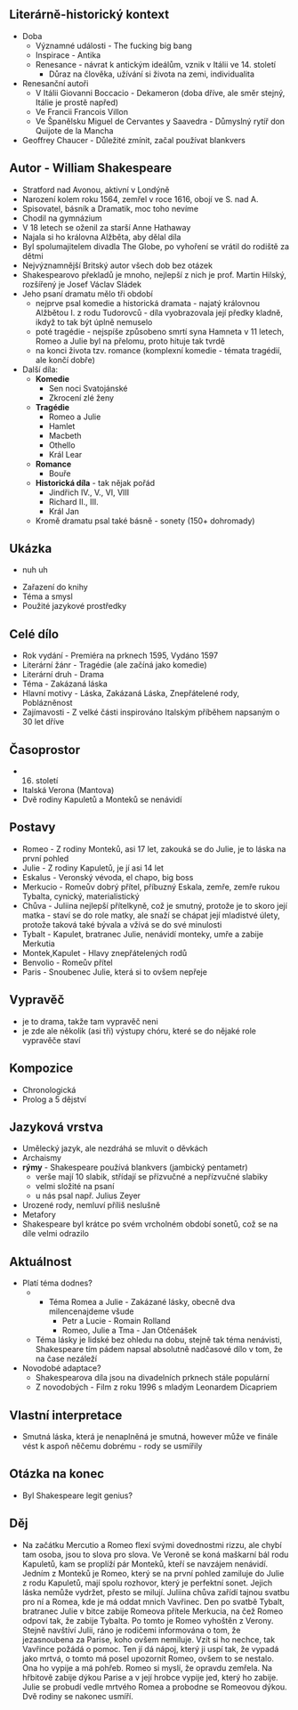## Literárně-historický kontext
- Doba
    - Významné události - The fucking big bang
    - Inspirace - Antika
    - Renesance - návrat k antickým ideálům, vznik v Itálii ve 14. století
	    - Důraz na člověka, užívání si života na zemi, individualita
- Renesanční autoři
    - V Itálii Giovanni Boccacio - Dekameron (doba dříve, ale směr stejný, Itálie je prostě napřed) 
    - Ve Francii Francois Villon
    - Ve Španělsku Miguel de Cervantes y Saavedra - Důmyslný rytíř don Quijote de la Mancha
- Geoffrey Chaucer - Důležité zmínit, začal používat blankvers
## Autor - William Shakespeare
- Stratford nad Avonou, aktivní v Londýně
- Narození kolem roku 1564, zemřel v roce 1616, obojí ve S. nad A.
- Spisovatel, básník a Dramatik, moc toho nevíme
- Chodil na gymnázium
- V 18 letech se oženil za starší Anne Hathaway
- Najala si ho královna Alžběta, aby dělal díla
- Byl spolumajitelem divadla The Globe, po vyhoření se vrátil do rodiště za dětmi
- Nejvýznamnější Britský autor všech dob bez otázek
- Shakespearovo překladů je mnoho, nejlepší z nich je prof. Martin Hilský, rozšířený je Josef Václav Sládek
- Jeho psaní dramatu mělo tři období
	- nejprve psal komedie a historická dramata  - najatý královnou Alžbětou I. z rodu Tudorovců - díla vyobrazovala její předky kladně, ikdyž to tak být úplně nemuselo 
	- poté tragédie - nejspíše způsobeno smrtí syna Hamneta v 11 letech,  Romeo a Julie byl na přelomu, proto hituje tak tvrdě
	- na konci života tzv. romance (komplexní komedie  - témata tragédií, ale končí dobře)
- Další díla:
	- **Komedie**
		- Sen noci Svatojánské
		- Zkrocení zlé ženy
	- **Tragédie**
		- Romeo a Julie
		- Hamlet
		- Macbeth
		- Othello
		- Král Lear
	- **Romance**
		- Bouře
	- **Historická díla** - tak nějak pořád
		- Jindřich IV., V., VI, VIII
		- Richard II., III.
		- Král Jan
	- Kromě dramatu psal také básně - sonety (150+ dohromady)
## Ukázka
* nuh uh
- Zařazení do knihy
- Téma a smysl
- Použité jazykové prostředky
 
## Celé dílo
- Rok vydání - Premiéra na prknech 1595, Vydáno 1597
- Literární žánr - Tragédie (ale začíná jako komedie)
- Literární druh - Drama
- Téma - Zakázaná láska
- Hlavní motivy - Láska, Zakázaná Láska, Znepřátelené rody, Poblázněnost
- Zajímavosti - Z velké části inspirováno Italským příběhem napsaným o 30 let dříve
## Časoprostor
- 16. století
- Italská Verona (Mantova)
- Dvě rodiny Kapuletů a Monteků se nenávidí

## Postavy
- Romeo - Z rodiny Monteků, asi 17 let, zakouká se do Julie, je to láska na první pohled
- Julie - Z rodiny Kapuletů, je jí asi 14 let
- Eskalus - Veronský vévoda, el chapo, big boss
- Merkucio - Romeův dobrý přítel, příbuzný Eskala, zemře, zemře rukou Tybalta, cynický, materialistický
- Chůva - Juliina nejlepší přítelkyně, což je smutný, protože je to skoro její matka - staví se do role matky, ale snaží se chápat její mladistvé úlety, protože taková také bývala a vžívá se do své minulosti
- Tybalt - Kapulet, bratranec Julie, nenávidí monteky, umře a zabije Merkutia
- Montek,Kapulet - Hlavy znepřátelených rodů
- Benvolio - Romeův přítel
- Paris - Snoubenec Julie, která si to ovšem nepřeje

## Vypravěč
* je to drama, takže tam vypravěč neni
* je zde ale několik (asi tři) výstupy chóru, které se do nějaké role vypravěče staví

## Kompozice
* Chronologická
* Prolog a 5 dějství

## Jazyková vrstva
- Umělecký jazyk, ale nezdráhá se mluvit o děvkách
- Archaismy
- **rýmy** - Shakespeare používá blankvers (jambický pentametr)
	- verše mají 10 slabik, střídají se přízvučné a nepřízvučné slabiky
	- velmi složité na psaní
	- u nás psal např. Julius Zeyer
- Urozené rody, nemluví příliš neslušně
- Metafory
- Shakespeare byl krátce po svém vrcholném období sonetů, což se na díle velmi odrazilo

## Aktuálnost
- Platí téma dodnes?
	- - Téma Romea a Julie  - Zakázané lásky, obecně dva milencenajdeme všude 
		- Petr a Lucie - Romain Rolland
		- Romeo, Julie a Tma - Jan Otčenášek
	* Téma lásky je lidské bez ohledu na dobu, stejně tak téma nenávisti, Shakespeare tím pádem napsal absolutně nadčasové dílo v tom, že na čase nezáleží
- Novodobé adaptace?
	- Shakespearova díla jsou na divadelních prknech stále populární
	- Z novodobých - Film z roku 1996 s mladým Leonardem Dicapriem

## Vlastní interpretace
* Smutná láska, která je nenaplněná je smutná, however může ve finále vést k aspoň něčemu dobrému - rody se usmířily
## Otázka na konec
- Byl Shakespeare legit genius?

## Děj
* Na začátku Mercutio a Romeo flexí svými dovednostmi rizzu, ale chybí tam osoba, jsou to slova pro slova. Ve Veroně se koná maškarní bál rodu Kapuletů, kam se proplíží pár Monteků, kteří se navzájem nenávidí. Jedním z Monteků je Romeo, který se na první pohled zamiluje do Julie z rodu Kapuletů, mají spolu rozhovor, který je perfektní sonet. Jejich láska nemůže vydržet, přesto se milují. Juliina chůva zařídí tajnou svatbu pro ní a Romea, kde je má oddat mnich Vavřinec. Den po svatbě Tybalt, bratranec Julie v bitce zabije Romeova přítele Merkucia, na čež Romeo odpoví tak, že zabije Tybalta. Po tomto je Romeo vyhoštěn z Verony. Stejně navštíví Julii, ráno je rodičemi informována o tom, že jezasnoubena za Parise, koho ovšem nemiluje. Vzít si ho nechce, tak Vavřince požádá o pomoc. Ten jí dá nápoj, který ji uspí tak, že vypadá jako mrtvá, o tomto má posel upozornit Romeo, ovšem to se nestalo. Ona ho vypije a má pohřeb. Romeo si myslí, že opravdu zemřela. Na hřbitově zabije dýkou Parise a v její hrobce vypije jed, který ho zabije. Julie se probudí vedle mrtvého Romea a probodne se Romeovou dýkou. Dvě rodiny se nakonec usmíří.
